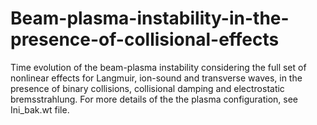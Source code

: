# Beam-plasma-instability-in-the-presence-of-collisional-effects
Time evolution of the beam-plasma instability considering the full set of nonlinear effects for Langmuir, ion-sound and transverse waves, in the presence of binary collisions, collisional damping and electrostatic bremsstrahlung. For more details of the the plasma configuration, see Ini_bak.wt file.
